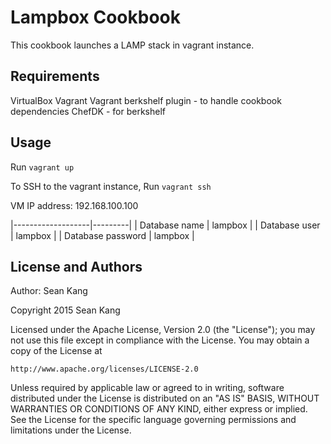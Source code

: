 Lampbox Cookbook
================
This cookbook launches a LAMP stack in vagrant instance.

Requirements
------------
VirtualBox
Vagrant
Vagrant berkshelf plugin - to handle cookbook dependencies
ChefDK - for berkshelf

Usage
-----
Run `vagrant up`

To SSH to the vagrant instance, Run `vagrant ssh`

VM IP address: 192.168.100.100

|-------------------|---------|
| Database name     | lampbox |
| Database user     | lampbox |
| Database password | lampbox |

License and Authors
-------------------
Author: Sean Kang

Copyright 2015 Sean Kang

Licensed under the Apache License, Version 2.0 (the "License");
you may not use this file except in compliance with the License.
You may obtain a copy of the License at

    http://www.apache.org/licenses/LICENSE-2.0

Unless required by applicable law or agreed to in writing, software
distributed under the License is distributed on an "AS IS" BASIS,
WITHOUT WARRANTIES OR CONDITIONS OF ANY KIND, either express or implied.
See the License for the specific language governing permissions and
limitations under the License.
